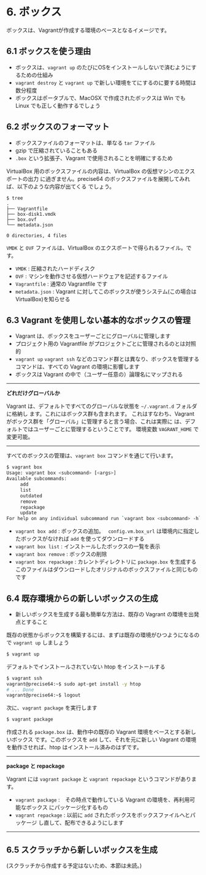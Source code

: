 # 6. ボックス

ボックスは、Vagrantが作成する環境のベースとなるイメージです。

## 6.1 ボックスを使う理由

- ボックスは、`vagrant up` のたびにOSをインストールしないで済むようにするための仕組み
- `vagrant destroy` と `vagrant up` で新しい環境をてにするのに要する時間は数分程度
- ボックスはポータブルで、MacOSX で作成されたボックスは Win でも Linux でも正しく動作するでしょう

## 6.2 ボックスのフォーマット

- ボックスファイルのフォーマットは、単なる `tar` ファイル
- gzip で圧縮されていることもある
- `.box` という拡張子、Vagrant で使用されることを明確にするため

VirtualBox 用のボックスファイルの内容は、VirtualBox の仮想マシンのエクスポートの出力
に過ぎません。precise64 のボックスファイルを展開してみれば、以下のような内容が出てくる
でしょう。

```
$ tree
.
├── Vagrantfile
├── box-disk1.vmdk
├── box.ovf
└── metadata.json

0 directories, 4 files
```

`VMDK` と `OVF` ファイルは、VirtualBox のエクスポートで得られるファイル。です。

- `VMDK` : 圧縮されたハードディスク
- `OVF` : マシンを動作させる仮想ハードウェアを記述するファイル
- `Vagrantfile` : 通常の Vagrantfile です
- `metadata.json` : Vagrant に対してこのボックスが使うシステム(この場合はVirtualBox)を知らせる


## 6.3 Vagrant を使用しない基本的なボックスの管理

- Vagrant は、ボックスをユーザーごとにグローバルに管理します
- プロジェクト用の Vagrantfile がプロジェクトごとに管理されるのとは対照的
- `vagrant up` `vagrant ssh` などのコマンド群とは異なり、ボックスを管理するコマンドは、すべての Vagrant の環境に影響します
- ボックスは Vagrant の中で（ユーザー任意の）論理名にマップされる

* * *

__どれだけグローバルか__

Vagrant は、デフォルトですべてのグローバルな状態を `~/.vagrant.d` フォルダに格納し
ます。これにはボックス群も含まれます。
これはすなわち、Vagrant がボックス群を「グローバル」に管理すると言う場合、これは実際に
は、デフォルトではユーザーごとに管理するということです。
環境変数 `VAGRANT_HOME` で変更可能。

* * *

すべてのボックスの管理は、`vagrant box` コマンドを通じて行います。

```sh
$ vagrant box
Usage: vagrant box <subcommand> [<args>]
Available subcommands:
     add
     list
     outdated
     remove
     repackage
     update
For help on any individual subcommand run `vagrant box <subcommand> -h`
```

- `vagrant box add` : ボックスの追加。　
  `config.vm.box_url` は環境内に指定したボックスがなければ `add` を使ってダウンロードする
- `vagrant box list` : インストールしたボックスの一覧を表示
- `vagrant box remove` : ボックスの削除
- `vagrant box repackage` : カレントディレクトリに `package.box` を生成する
  このファイルはダウンロードしたオリジナルのボックスファイルと同じものです


## 6.4 既存環境からの新しいボックスの生成

- 新しいボックスを生成する最も簡単な方法は、既存の Vagrant の環境を出発点とすること

既存の状態からボックスを構築するには、まずは既存の環境がひつようになるので `vagrant up`
しましょう

```sh
$ vagrant up
```

デフォルトでインストールされていない htop をインストールする

```sh
$ vagrant ssh
vagrant@precise64:~$ sudo apt-get install -y htop
# ... Done
vagrant@precise64:~$ logout
```

次に、`vagrant package` を実行します

```sh
$ vagrant package
```

作成される `package.box` は、動作中の既存の Vagrant 環境をベースとする新しいボックス
です。このボックスを `add` して、それを元に新しい Vagrant の環境を動作させれば、htop
はインストール済みのはずです。

* * *

__package と repackage__

Vagrant には `vagrant package` と `vagrant repackage` というコマンドがあります。

- `vagrant package` :　その時点で動作している Vagrant の環境を、再利用可能なボックス
  にパッケージ化するもの
- `vagrant repackage` : 以前に `add` されたボックスをボックスファイルへとパッケージ
  し直して、配布できるようにします

* * *

## 6.5 スクラッチから新しいボックスを生成

(スクラッチから作成する予定はないため、本節は未読。)
